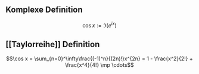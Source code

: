 ## Komplexe Definition
$$\cos x := \Im(e^{ix})$$
## [[Taylorreihe]] Definition
$$\cos x = \sum_{n=0}^\infty\frac{(-1)^n}{(2n)!}x^{2n} = 1 - \frac{x^2}{2!} + \frac{x^4}{4!} \mp \cdots$$
